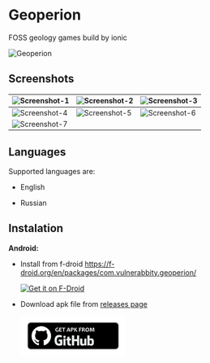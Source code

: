 # Geoperion

FOSS geology games build by ionic

<img src="src/assets/images/icons/geoperion.svg"
     height="120"
     alt="Geoperion">

## Screenshots

| <img src="src/assets/readme/main_v1.png" alt="Screenshot-1" /> | <img src="src/assets/readme/guess-population_v1.png" alt="Screenshot-2"/> | <img src="src/assets/readme/guess-country_v1.png" alt="Screenshot-3"/> |
| --- | --- | --- |
| <img src="src/assets/readme/guess-capital_v1.png" alt="Screenshot-4" /> | <img src="src/assets/readme/settings_v1.png" alt="Screenshot-5" /> | <img src="src/assets/readme/statistics_v1.png" alt="Screenshot-6" /> |
| <img src="src/assets/readme/finish_v1.png" alt="Screenshot-7" /> |  |  |

## Languages

Supported languages are:

* English

* Russian

## Instalation

  **Android:**

* Install from f-droid <https://f-droid.org/en/packages/com.vulnerabbity.geoperion/>

   [<img src="https://fdroid.gitlab.io/artwork/badge/get-it-on.png"
     alt="Get it on F-Droid"
     height="80">](https://f-droid.org/en/packages/com.vulnerabbity.geoperion/)

* Download apk file from [releases page](https://github.com/vulnerabbity/Geoperion/releases)

  [<img src="src/assets/readme/Get_APK_From_GitHub.png"
     alt="Get it on Google Play"
     height="80">](https://github.com/vulnerabbity/Geoperion/releases)
